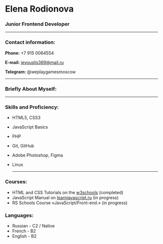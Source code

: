 
# Elena Rodionova
### Junior Frontend Developer
---
### Contact information:

**Phone:** +7 915 0064554

**E-mail:** jevouslis369@mail.ru

**Telegram:** @weplaygamesmoscow

---

### Briefly About Myself:

---

### Skills and Proficiency:
- HTML5, CSS3
- JavaScript Basics
- PHP
- Git, GitHub
- Adobe Photoshop, Figma
- Linux

  ---

### Courses:
- HTML and CSS Tutorials on the [w3schools](https://www.example.com) (completed)
- JavaScript Manual on [learnjavascript.ru](https://learn.javascript.ru/) (in progress)
- RS Schools Course «JavaScript/Front-end.» (in progress)


### Languages:
- Russian - C2 / Native
- French - B2
- English - B2


